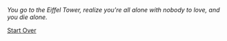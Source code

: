 _You go to the Eiffel Tower, realize you're all alone with nobody to love, and you die alone._

[Start Over](home.md)